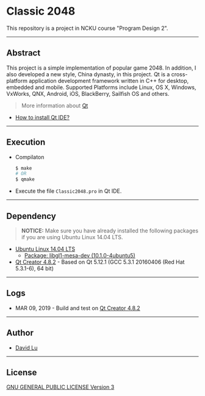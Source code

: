 # Classic 2048

This repository is a project in NCKU course "Program Design 2".

---
## Abstract

This project is a simple implementation of popular game 2048. In addition, I also developed a new style, China dynasty, in this project. Qt is a cross-platform application development framework written in C++ for desktop, embedded and mobile. Supported Platforms include Linux, OS X, Windows, VxWorks, QNX, Android, iOS, BlackBerry, Sailfish OS and others.

> More information about [Qt](https://wiki.qt.io/About_Qt)

* [How to install Qt IDE?](https://www.qt.io/qt-5-12?utm_campaign=Qt%205.12&utm_source=homepage-hero-banner)

---
## Execution

* Compilaton
	```bash
	$ make
	# OR
	$ qmake
	```
* Execute the file `Classic2048.pro` in Qt IDE.

---
## Dependency

> **NOTICE:** Make sure you have already installed the following packages if you are using Ubuntu Linux 14.04 LTS.

* [Ubuntu Linux 14.04 LTS](http://releases.ubuntu.com/14.04/)
    * [Package: libgl1-mesa-dev (10.1.0-4ubuntu5)](https://packages.ubuntu.com/trusty/libgl1-mesa-dev)
* [Qt Creator 4.8.2](http://download.qt.io/official_releases/qt/5.12/5.12.1/qt-opensource-linux-x64-5.12.1.run.mirrorlist) - Based on Qt 5.12.1 (GCC 5.3.1 20160406 (Red Hat 5.3.1-6), 64 bit)

---
## Logs

* MAR 09, 2019 - Build and test on [Qt Creator 4.8.2](http://download.qt.io/official_releases/qt/5.12/5.12.1/qt-opensource-linux-x64-5.12.1.run.mirrorlist)

---
## Author

* [David Lu](http://github.com/yungshenglu)

---
## License

[GNU GENERAL PUBLIC LICENSE Version 3](LICENSE)
